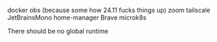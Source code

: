 docker
obs (because some how 24.11 fucks things up)
zoom 
tailscale
JetBrainsMono
home-manager
Brave
microk8s

There should be no global runtime
